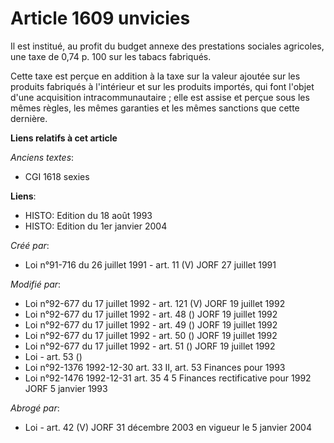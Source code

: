 # Article 1609 unvicies

Il est institué, au profit du budget annexe des prestations sociales agricoles, une taxe de 0,74 p. 100 sur les tabacs
fabriqués.

Cette taxe est perçue en addition à la taxe sur la valeur ajoutée sur les produits fabriqués à l'intérieur et sur les
produits importés, qui font l'objet d'une acquisition intracommunautaire ; elle est assise et perçue sous les mêmes règles,
les mêmes garanties et les mêmes sanctions que cette dernière.

**Liens relatifs à cet article**

_Anciens textes_:

  - CGI 1618 sexies

**Liens**:

  - HISTO: Edition du 18 août 1993
  - HISTO: Edition du 1er janvier 2004

_Créé par_:

  - Loi n°91-716 du 26 juillet 1991 - art. 11 (V) JORF 27 juillet 1991

_Modifié par_:

  - Loi n°92-677 du 17 juillet 1992 - art. 121 (V) JORF 19 juillet 1992
  - Loi n°92-677 du 17 juillet 1992 - art. 48 () JORF 19 juillet 1992
  - Loi n°92-677 du 17 juillet 1992 - art. 49 () JORF 19 juillet 1992
  - Loi n°92-677 du 17 juillet 1992 - art. 50 () JORF 19 juillet 1992
  - Loi n°92-677 du 17 juillet 1992 - art. 51 () JORF 19 juillet 1992
  - Loi - art. 53 ()
  - Loi n°92-1376 1992-12-30 art. 33 II, art. 53 Finances pour 1993
  - Loi n°92-1476 1992-12-31 art. 35 4 5 Finances rectificative pour 1992 JORF 5 janvier 1993

_Abrogé par_:

  - Loi - art. 42 (V) JORF 31 décembre 2003 en vigueur le 5 janvier 2004
